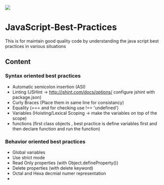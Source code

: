 ![](http://i.imgur.com/BQLvK07.png)


# JavaScript-Best-Practices
This is for maintain good quality code by understanding the java script best practices in various situations

## Content
### Syntax oriented best practices
- Automatic semicolon insertion (ASI)
- Linting (JSHint -> http://jshint.com/docs/options/ configure jshint with package.json)
- Curly Braces (Place them in same line for consistancy)
- Equality (=== and for checking use !== 'undefined')
- Variables (Hoisting/Lexical Scoping -> make the variables on top of the scope)
- functions (first class objects , best practice is define variables first and then declare function and run the function)

### Behavior oriented best practices
- Global variables
- Use strict mode
- Read Only properties (with Object.defineProperty())
- Delete properties (with delete keyword)
- Octal and Hexa decmial numer representation
- 

